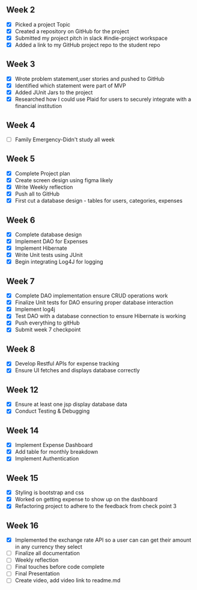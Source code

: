 ## **Week 2**
- [x] Picked a project Topic
- [x] Created a repository on GitHub for the project
- [x] Submitted my project pitch in slack #indie-project workspace
- [x] Added a link to my GitHub project repo to the student repo

## **Week 3**
- [x] Wrote problem statement,user stories and pushed to GitHub
- [x] Identified which statement were part of MVP
- [x] Added JUnit Jars to the project
- [x] Researched how I could use Plaid for users to securely integrate with a financial institution

## **Week 4**
- [ ] Family Emergency-Didn't study all week

## **Week 5**
- [x] Complete Project plan
- [x] Create screen design using figma likely
- [x] Write Weekly reflection
- [x] Push all to GitHub
- [x] First cut a database design - tables for users, categories, expenses

## **Week 6**
- [x] Complete database design
- [x] Implement DAO for Expenses
- [x] Implement Hibernate
- [x] Write Unit tests using JUnit
- [x] Begin integrating Log4J for logging

## **Week 7**
- [x] Complete DAO implementation ensure CRUD operations work
- [x] Finalize Unit tests for DAO ensuring proper database interaction
- [x] Implement log4j
- [x] Test DAO with a database connection to ensure Hibernate is working
- [x] Push everything to gitHub
- [x] Submit week 7 checkpoint

## **Week 8**
- [x] Develop Restful APIs for expense tracking
- [x] Ensure UI fetches and displays database correctly

## **Week 12**
- [X] Ensure at least one jsp display database data
- [x] Conduct Testing & Debugging

## **Week 14**
- [x] Implement Expense Dashboard
- [x] Add table for monthly breakdown
- [x] Implement Authentication

## **Week 15**
- [x] Styling is bootstrap and css
- [x] Worked on getting expense to show up on the dashboard
- [x] Refactoring project to adhere to the feedback from check point 3

## **Week 16**
- [x] Implemented the exchange rate API so a user can can get their amount in any currency they select
- [ ] Finalize all documentation
- [ ] Weekly reflection
- [ ] Final touches before code complete
- [ ] Final Presentation
- [ ] Create video, add video link to readme.md